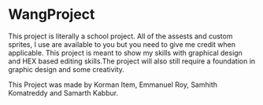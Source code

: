 # WangProject
This project is literally a school project.
All of the assests and custom sprites, I use are available to you but you need to give me credit when applicable.
This project is meant to show my skills with graphical design and HEX based editing skills.The project will also  still require a foundation in graphic design and some creativity.

This Project was made by Korman Item, Emmanuel Roy, Samhith Komatreddy and Samarth Kabbur.

